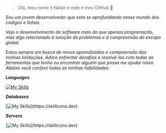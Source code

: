 >Olá, meu nome é Natan e este é meu GitHub 🖖

*Sou um jovem desenvolvedor que esta se aprofundando nesse mundo dos códigos e linhas.*

*Vejo o desenvolvimento de software mais do que apenas programação, mas algo relacionado à solução de problemas e à compreensão do escopo global.*

*Estou sempre em busca de novos aprendizados e compreensão das minhas limitações. Adoro enfrentar desafios e resolvê-los com todas as ferramentas que tenho ou encontrar alguém que possa me ajudar nisso. Abaixo você confere todas as minhas habilidades:* 

***Languages***

[![My Skills](https://skillicons.dev/icons?i=,java,py,html,css,c,arduino,raspberrypi)](https://skillicons.dev)

***Databases***
    
[![My Skills](https://skillicons.dev/icons?i=,mysql,postgres,)](https://skillicons.dev)

***Servers***

[![My Skills](https://skillicons.dev/icons?i=,linux,ubuntu,)](https://skillicons.dev)
